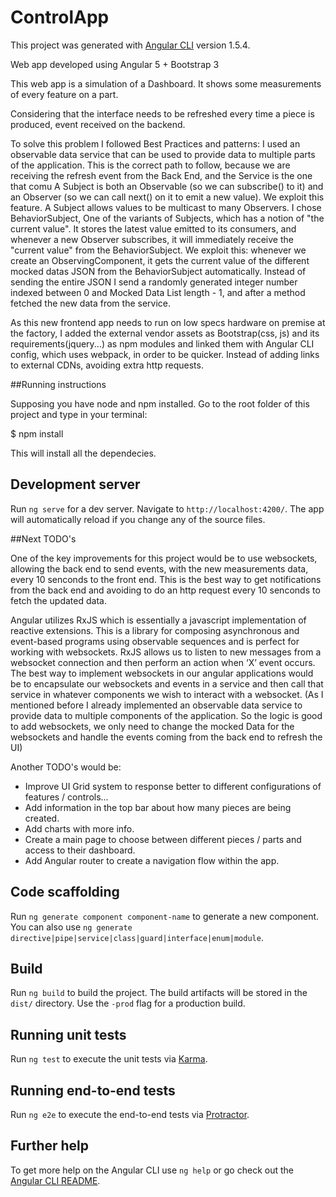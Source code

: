 # ControlApp

This project was generated with [Angular CLI](https://github.com/angular/angular-cli) version 1.5.4.

Web app developed using Angular 5 + Bootstrap 3

This web app is a simulation of a Dashboard. It shows some measurements of every feature on a part.

Considering that the interface needs to be refreshed every time a piece is produced, event received
on the backend.

To solve this problem I followed Best Practices and patterns: I used an observable data service that can be used to provide data to multiple parts of the application. This is the correct path to follow, because we are receiving the refresh event from the Back End, and the Service is the one that comu 
A Subject is both an Observable (so we can subscribe() to it) and an Observer (so we can call next() on it to emit a new value). We exploit this feature. A Subject allows values to be multicast to many Observers.
I chose BehaviorSubject, One of the variants of Subjects, which has a notion of "the current value". It stores the latest value emitted to its consumers, and whenever a new Observer subscribes, it will immediately receive the "current value" from the BehaviorSubject.
We exploit this: whenever we create an ObservingComponent, it gets the current value of the different mocked datas JSON from the BehaviorSubject automatically. Instead of sending the entire JSON I send a randomly generated integer number indexed between 0 and Mocked Data List length - 1, and after a method fetched the new data from the service.

As this new frontend  app needs to run on low specs hardware on premise at the factory, I added the external vendor assets as Bootstrap(css, js) and its requirements(jquery...) as npm modules and linked them with Angular CLI config, which uses webpack, in order to be quicker. Instead of adding links to external CDNs, avoiding extra http requests.


##Running instructions

Supposing you have node and npm installed. Go to the root folder of this project and type in your terminal:

$ npm install

This will install all the dependecies.

## Development server

Run `ng serve` for a dev server. Navigate to `http://localhost:4200/`. The app will automatically reload if you change any of the source files.

##Next TODO's

One of the key improvements for this project would be to use websockets, allowing the back end to send events, with the new measurements data, every 10 senconds to the front end. This is the best way to get notifications from the back end and avoiding to do an http request every 10 senconds to fetch the updated data.

Angular utilizes RxJS which is essentially a javascript implementation of reactive extensions. This is a library for composing asynchronous and event-based programs using observable sequences and is perfect for working with websockets. RxJS allows us to listen to new messages from a websocket connection and then perform an action when ‘X’ event occurs. The best way to implement websockets in our angular applications would be to encapsulate our websockets and events in a service and then call that service in whatever components we wish to interact with a websocket. (As I mentioned before I already implemented an observable data service to provide data to multiple components of the application. So the logic is good to add websockets, we only need to change the mocked Data for the websockets and handle the events coming from the back end to refresh the UI)

Another TODO's would be:

* Improve UI Grid system to response better to different configurations of features / controls...
* Add information in the top bar about how many pieces are being created.
* Add charts with more info.
* Create a main page to choose between different pieces / parts and access to their dashboard.
* Add Angular router to create a navigation flow within the app.

## Code scaffolding

Run `ng generate component component-name` to generate a new component. You can also use `ng generate directive|pipe|service|class|guard|interface|enum|module`.

## Build

Run `ng build` to build the project. The build artifacts will be stored in the `dist/` directory. Use the `-prod` flag for a production build.

## Running unit tests

Run `ng test` to execute the unit tests via [Karma](https://karma-runner.github.io).

## Running end-to-end tests

Run `ng e2e` to execute the end-to-end tests via [Protractor](http://www.protractortest.org/).

## Further help

To get more help on the Angular CLI use `ng help` or go check out the [Angular CLI README](https://github.com/angular/angular-cli/blob/master/README.md).
